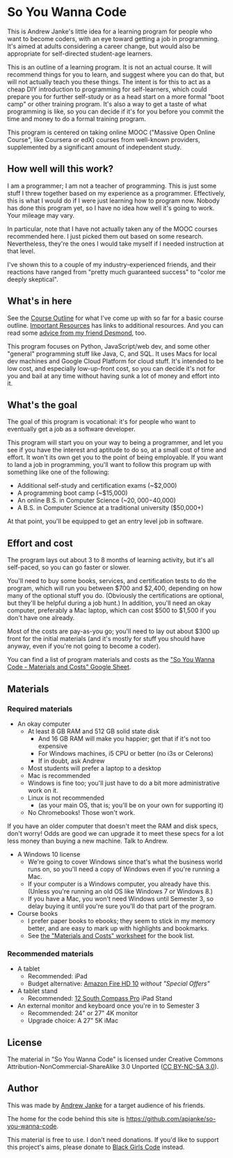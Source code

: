 # So You Wanna Code

This is Andrew Janke's little idea for a learning program for people who want to become coders, with an eye toward getting a job in programming.
It's aimed at adults considering a career change, but would also be appropriate for self-directed student-age learners.

This is an outline of a learning program.
It is not an actual course.
It will recommend things for you to learn, and suggest where you can do that, but will not actually teach you these things.
The intent is for this to act as a cheap DIY introduction to programming for self-learners, which could prepare you for further self-study or as a head start on a more formal "boot camp" or other training program.
It's also a way to get a taste of what programming is like, so you can decide if it's for you before you commit the time and money to do a formal training program.

This program is centered on taking online MOOC ("Massive Open Online Course", like Coursera or edX) courses from well-known providers, supplemented by a significant amount of independent study.

## How well will this work?

I am a programmer; I am not a teacher of programming.
This is just some stuff I threw together based on my experience as a programmer.
Effectively, this is what I would do if I were just learning how to program now.
Nobody has done this program yet, so I have no idea how well it's going to work.
Your mileage may vary.

In particular, note that I have not actually taken any of the MOOC courses recommended here.
I just picked them out based on some research.
Nevertheless, they're the ones I would take myself if I needed instruction at that level.

I've shown this to a couple of my industry-experienced friends, and their reactions have ranged from "pretty much guaranteed success" to "color me deeply skeptical".

## What's in here

See the [Course Outline](Course-Outline.html) for what I've come up with so far for a basic course outline.
[Important Resources](Important-Resources.html) has links to additional resources. And you can read some [advice from my friend Desmond](Advice-From-Desmond.html), too.

This program focuses on Python, JavaScript/web dev, and some other "general" programming stuff like Java, C, and SQL. It uses Macs for local dev machines and Google Cloud Platform for cloud stuff. It's intended to be low cost, and especially low-up-front cost, so you can decide it's not for you and bail at any time without having sunk a lot of money and effort into it.

## What's the goal

The goal of this program is vocational: it's for people who want to eventually get a job as a software developer.

This program will start you on your way to being a programmer, and let you see if you have the interest and aptitude to do so, at a small cost of time and effort.
It won't its own get you to the point of being employable.
If you want to land a job in programming, you'll want to follow this program up with something like one of the following:

* Additional self-study and certification exams (~$2,000)
* A programming boot camp (~$15,000)
* An online B.S. in Computer Science (~$20,000-$40,000)
* A B.S. in Computer Science at a traditional university ($50,000+)

At that point, you'll be equipped to get an entry level job in software.

## Effort and cost

The program lays out about 3 to 8 months of learning activity, but it's all self-paced, so you can go faster or slower.

You'll need to buy some books, services, and certification tests to do the program, which will run you between $700 and $2,400, depending on how many of the optional stuff you do.
(Obviously the certifications are optional, but they'll be helpful during a job hunt.)
In addition, you'll need an okay computer, preferably a Mac laptop, which can cost $500 to $1,500 if you don't have one already.

Most of the costs are pay-as-you go; you'll need to lay out about $300 up front for the initial materials (and it's mostly for stuff you should have anyway, even if you're not going to become a coder).

You can find a list of program materials and costs as the ["So You Wanna Code - Materials and Costs" Google Sheet](https://docs.google.com/spreadsheets/d/1CVBE83diSe63xbfDdTgHKiyhSbVYcnAWUjlKcRUs_OQ/edit?usp=sharing).

## Materials

### Required materials

* An okay computer
  * At least 8 GB RAM and 512 GB solid state disk
    * And 16 GB RAM will make you happier; get that if it's not too expensive
    * For Windows machines, i5 CPU or better (no i3s or Celerons)
    * If in doubt, ask Andrew
  * Most students will prefer a laptop to a desktop
  * Mac is recommended
  * Windows is fine too; you'll just have to do a bit more administrative work on it.
  * Linux is not recommended
    * (as your main OS, that is; you'll be on your own for supporting it)
  * No Chromebooks! Those won't work.

If you have an older computer that doesn't meet the RAM and disk specs, don't worry!
Odds are good we can upgrade it to meet these specs for a lot less money than buying a new machine.
Talk to Andrew.

* A Windows 10 license
  * We're going to cover Windows since that's what the business world runs on, so you'll need a copy of Windows even if you're running a Mac.
  * If your computer is a Windows computer, you already have this. (Unless you're running an old OS like Windows 7 or Windows 8.)
  * If you have a Mac, you won't need Windows until Semester 3, so delay buying it until you're sure you'll do that part of the program.
* Course books
  * I prefer paper books to ebooks; they seem to stick in my memory better, and are easy to mark up with highlights and bookmarks.
  * See [the "Materials and Costs" worksheet](https://docs.google.com/spreadsheets/d/1CVBE83diSe63xbfDdTgHKiyhSbVYcnAWUjlKcRUs_OQ/edit?usp=sharing) for the book list.

### Recommended materials

* A tablet
  * Recommended: iPad
  * Budget alternative: [Amazon Fire HD 10](https://www.amazon.com/dp/B07PC8223G) _without "Special Offers"_
* A tablet stand
  * Recommended: [12 South Compass Pro](https://www.twelvesouth.com/products/compass-pro) iPad Stand
* An external monitor and keyboard once you're in to Semester 3
  * Recommended: 24" or 27" 4K monitor
  * Upgrade choice: A 27" 5K iMac

## License

The material in "So You Wanna Code" is licensed under Creative Commons Attribution-NonCommercial-ShareAlike 3.0 Unported ([CC BY-NC-SA 3.0](https://creativecommons.org/licenses/by-nc-sa/3.0/)).

## Author

This was made by [Andrew Janke](https://apjanke.net) for a target audience of his friends.

The home for the code behind this site is <https://github.com/apjanke/so-you-wanna-code>.

This material is free to use.
I don't need donations.
If you'd like to support this project's aims, please donate to [Black Girls Code](https://www.blackgirlscode.com/) instead.
